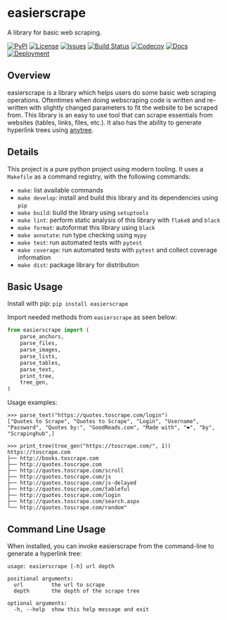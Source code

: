 # easierscrape

A library for basic web scraping.

[![PyPI](https://img.shields.io/pypi/v/easierscrape)](https://pypi.org/project/easierscrape/)
[![License](https://img.shields.io/badge/License-Apache%202.0-green.svg)](https://opensource.org/licenses/Apache-2.0)
[![Issues](https://img.shields.io/github/issues/dag2226/easierscrape)](https://github.com/dag2226/easierscrape/issues)
[![Build Status](https://github.com/dag2226/easierscrape/workflows/Build%20Status/badge.svg?branch=main)](https://github.com/dag2226/easierscrape/actions?query=workflow%3A%22Build+Status%22)
[![Codecov](https://codecov.io/gh/dag2226/easierscrape/branch/main/graph/badge.svg)](https://codecov.io/gh/dag2226/easierscrape)
[![Docs](https://img.shields.io/readthedocs/easierscrape.svg?label=Read&nbsp;the&nbsp;Docs)](https://easierscrape.readthedocs.io)
[![Deployment](https://img.shields.io/github/deployments/dag2226/easierscrape/github-pages?label=GitHub&nbsp;Pages)](https://dag2226.github.io/easierscrape)

## Overview
easierscrape is a library which helps users do some basic web scraping operations. Oftentimes when doing webscraping code is written and re-written with slightly changed parameters to fit the website to be scraped from. This library is an easy to use tool that can scrape essentials from websites (tables, links, files, etc.). It also has the ability to generate hyperlink trees using [anytree](https://github.com/c0fec0de/anytree).

## Details
This project is a pure python project using modern tooling. It uses a `Makefile` as a command registry, with the following commands:
- `make`: list available commands
- `make develop`: install and build this library and its dependencies using `pip`
- `make build`: build the library using `setuptools`
- `make lint`: perform static analysis of this library with `flake8` and `black`
- `make format`: autoformat this library using `black`
- `make annotate`: run type checking using `mypy`
- `make test`: run automated tests with `pytest`
- `make coverage`: run automated tests with `pytest` and collect coverage information
- `make dist`: package library for distribution

## Basic Usage
Install with pip: `pip install easierscrape`

Import needed methods from `easierscrape` as seen below:
```python
from easierscrape import (
    parse_anchors,
    parse_files,
    parse_images,
    parse_lists,
    parse_tables,
    parse_text,
    print_tree,
    tree_gen,
)
```

Usage examples:
```
>>> parse_text("https://quotes.toscrape.com/login")
["Quotes to Scrape", "Quotes to Scrape", "Login", "Username", "Password", "Quotes by:", "GoodReads.com", "Made with", "❤", "by", "Scrapinghub",]

>>> print_tree(tree_gen("https://toscrape.com/", 1))
https://toscrape.com
├── http://books.toscrape.com
├── http://quotes.toscrape.com
├── http://quotes.toscrape.com/scroll
├── http://quotes.toscrape.com/js
├── http://quotes.toscrape.com/js-delayed
├── http://quotes.toscrape.com/tableful
├── http://quotes.toscrape.com/login
├── http://quotes.toscrape.com/search.aspx
└── http://quotes.toscrape.com/random"
```

## Command Line Usage
When installed, you can invoke easierscrape from the command-line to generate a hyperlink tree:
```
usage: easierscrape [-h] url depth

positional arguments:
  url         the url to scrape
  depth       the depth of the scrape tree

optional arguments:
  -h, --help  show this help message and exit
```
